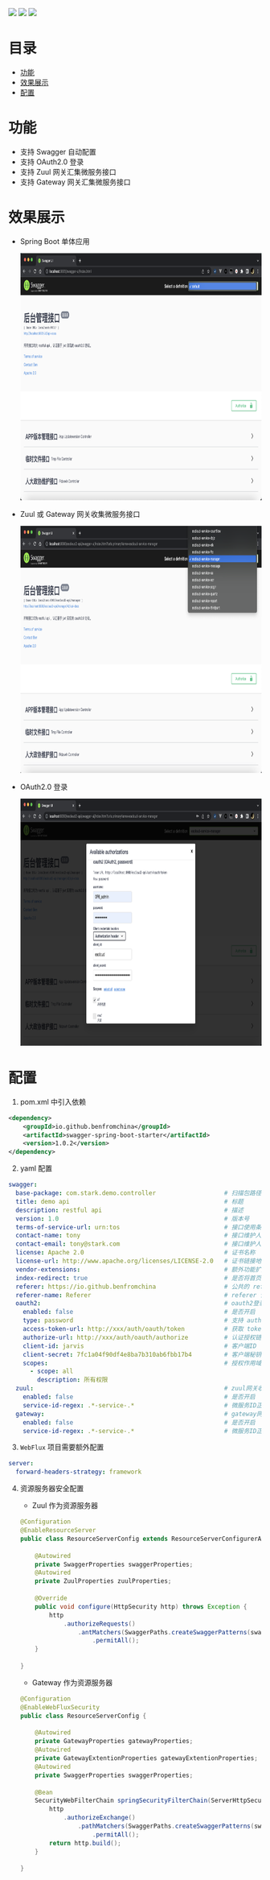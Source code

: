 [![](https://img.shields.io/badge/Maven%20Central-v1.0.2-brightgreen)](https://search.maven.org/artifact/io.github.benfromchina/swagger-spring-boot-starter/1.0.2/jar)
[![](https://img.shields.io/badge/Release-v1.0.2-blue)](https://gitee.com/jarvis-lib/swagger-spring-boot-starter/releases/v1.0.2)
[![](https://img.shields.io/badge/License-Apache--2.0-9cf)](https://www.apache.org/licenses/LICENSE-2.0.html)

# 目录

- [功能](#功能)
- [效果展示](#效果展示)
- [配置](#配置)

# 功能

- 支持 Swagger 自动配置
- 支持 OAuth2.0 登录
- 支持 Zuul 网关汇集微服务接口
- 支持 Gateway 网关汇集微服务接口

# 效果展示

- Spring Boot 单体应用

  <img src="docs/lib/standalone.png" width="864" height="491">

- Zuul 或 Gateway 网关收集微服务接口
  
  <img src="docs/lib/gateway.png" width="864" height="491">
  
- OAuth2.0 登录
  
  <img src="docs/lib/oauth2.png" width="864" height="491">


# 配置

1. pom.xml 中引入依赖

```xml
<dependency>
    <groupId>io.github.benfromchina</groupId>
    <artifactId>swagger-spring-boot-starter</artifactId>
    <version>1.0.2</version>
</dependency>
```

2. yaml 配置

```yml
swagger:
  base-package: com.stark.demo.controller                   # 扫描包路径
  title: demo api                                           # 标题
  description: restful api                                  # 描述
  version: 1.0                                              # 版本号
  terms-of-service-url: urn:tos                             # 接口使用条件说明
  contact-name: tony                                        # 接口维护人姓名
  contact-email: tony@stark.com                             # 接口维护人电子邮件
  license: Apache 2.0                                       # 证书名称
  license-url: http://www.apache.org/licenses/LICENSE-2.0   # 证书链接地址
  vendor-extensions:                                        # 额外功能扩展
  index-redirect: true                                      # 是否将首页 {"/", "/index"} 重定向到 swagger 接口文档页
  referer: https://io.github.benfromchina                   # 公共的 referer 请求头
  referer-name: Referer                                     # referer 请求头参数名
  oauth2:                                                   # oauth2登录配置
    enabled: false                                          # 是否开启
    type: password                                          # 支持 authorization_code(授权码)、password(密码)
    access-token-url: http://xxx/auth/oauth/token           # 获取 token 链接地址
    authorize-url: http://xxx/auth/oauth/authorize          # 认证授权链接地址
    client-id: jarvis                                       # 客户端ID
    client-secret: 7fc1a04f90df4e8ba7b310ab6fbb17b4         # 客户端秘钥
    scopes:                                                 # 授权作用域列表，scope 和 description 自定义
      - scope: all
        description: 所有权限
  zuul:                                                     # zuul网关收集微服务接口统一展示
    enabled: false                                          # 是否开启
    service-id-regex: .*-service-.*                         # 微服务ID正则，匹配的微服务收集swagger
  gateway:                                                  # gateway网关收集微服务接口统一展示
    enabled: false                                          # 是否开启
    service-id-regex: .*-service-.*                         # 微服务ID正则，匹配的微服务收集swagger
```

3. `WebFlux` 项目需要额外配置

```yml
server:
  forward-headers-strategy: framework
```

4. 资源服务器安全配置

    - Zuul 作为资源服务器

    ```java
    @Configuration
    @EnableResourceServer
    public class ResourceServerConfig extends ResourceServerConfigurerAdapter {
	
        @Autowired
        private SwaggerProperties swaggerProperties;
        @Autowired
        private ZuulProperties zuulProperties;
	
        @Override
        public void configure(HttpSecurity http) throws Exception {
            http
                .authorizeRequests()
                    .antMatchers(SwaggerPaths.createSwaggerPatterns(swaggerProperties, zuulProperties))	// swagger 文档
                        .permitAll();
        }
    
    }
    ```

    - Gateway 作为资源服务器

    ```java
    @Configuration
    @EnableWebFluxSecurity
    public class ResourceServerConfig {
	
        @Autowired
        private GatewayProperties gatewayProperties;
        @Autowired
        private GatewayExtentionProperties gatewayExtentionProperties;
        @Autowired
        private SwaggerProperties swaggerProperties;
	
        @Bean
        SecurityWebFilterChain springSecurityFilterChain(ServerHttpSecurity http) throws Exception {
            http
                .authorizeExchange()
                    .pathMatchers(SwaggerPaths.createSwaggerPatterns(swaggerProperties, gatewayProperties, gatewayExtentionProperties))	// swagger 文档
                        .permitAll();
            return http.build();
        }

    }
    ```
